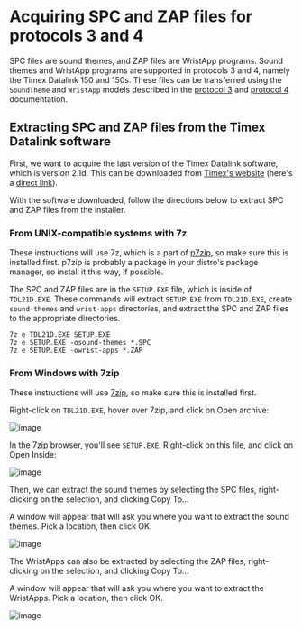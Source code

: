 # Acquiring SPC and ZAP files for protocols 3 and 4

SPC files are sound themes, and ZAP files are WristApp programs.  Sound themes and WristApp programs are supported in
protocols 3 and 4, namely the Timex Datalink 150 and 150s.  These files can be transferred using the `SoundTheme` and
`WristApp` models described in the [protocol 3](docs/timex_datalink_protocol_3.md) and
[protocol 4](docs/timex_datalink_protocol_4.md) documentation.

## Extracting SPC and ZAP files from the Timex Datalink software

First, we want to acquire the last version of the Timex Datalink software, which is version 2.1d.  This can be
downloaded from [Timex's website](https://assets.timex.com/html/data_link_software.html) (here's a
[direct link](https://assets.timex.com/downloads/TDL21D.EXE)).

With the software downloaded, follow the directions below to extract SPC and ZAP files from the installer.

### From UNIX-compatible systems with 7z

These instructions will use 7z, which is a part of [p7zip](https://p7zip.sourceforge.net), so make sure this is
installed first.  p7zip is probably a package in your distro's package manager, so install it this way, if
possible.

The SPC and ZAP files are in the `SETUP.EXE` file, which is inside of `TDL21D.EXE`.  These commands will extract
`SETUP.EXE` from `TDL21D.EXE`, create `sound-themes` and `wrist-apps` directories, and extract the SPC and ZAP files to
the appropriate directories.

```
7z e TDL21D.EXE SETUP.EXE
7z e SETUP.EXE -osound-themes *.SPC
7z e SETUP.EXE -owrist-apps *.ZAP
```

### From Windows with 7zip

These instructions will use [7zip](https://www.7-zip.org), so make sure this is installed first.

Right-click on `TDL21D.EXE`, hover over 7zip, and click on Open archive:

![image](https://user-images.githubusercontent.com/820984/209208705-169a793d-c977-4dbc-8f26-1f85401e086d.png)

In the 7zip browser, you'll see `SETUP.EXE`.  Right-click on this file, and click on Open Inside:

![image](https://user-images.githubusercontent.com/820984/209208792-c925a6ec-6e95-4ef9-9c46-8c758ace8e89.png)

Then, we can extract the sound themes by selecting the SPC files, right-clicking on the selection, and clicking Copy
To...

A window will appear that will ask you where you want to extract the sound themes.  Pick a location, then click OK.

![image](https://user-images.githubusercontent.com/820984/209209056-cddc237f-a757-48c5-9a5b-b6f328984f33.png)

The WristApps can also be extracted by selecting the ZAP files, right-clicking on the selection, and clicking Copy
To...

A window will appear that will ask you where you want to extract the WristApps.  Pick a location, then click OK.

![image](https://user-images.githubusercontent.com/820984/209209169-a7269cfe-d213-4a50-a671-3bb49f01325a.png)
